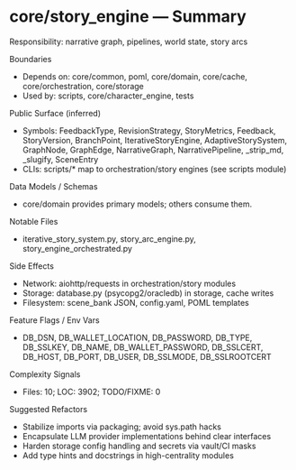 ﻿# core/story_engine — Summary

Responsibility: narrative graph, pipelines, world state, story arcs

Boundaries
- Depends on: core/common, poml, core/domain, core/cache, core/orchestration, core/storage
- Used by: scripts, core/character_engine, tests

Public Surface (inferred)
- Symbols: FeedbackType, RevisionStrategy, StoryMetrics, Feedback, StoryVersion, BranchPoint, IterativeStoryEngine, AdaptiveStorySystem, GraphNode, GraphEdge, NarrativeGraph, NarrativePipeline, _strip_md, _slugify, SceneEntry
- CLIs: scripts/* map to orchestration/story engines (see scripts module)

Data Models / Schemas
- core/domain provides primary models; others consume them.

Notable Files
- iterative_story_system.py, story_arc_engine.py, story_engine_orchestrated.py

Side Effects
- Network: aiohttp/requests in orchestration/story modules
- Storage: database.py (psycopg2/oracledb) in storage, cache writes
- Filesystem: scene_bank JSON, config.yaml, POML templates

Feature Flags / Env Vars
- DB_DSN, DB_WALLET_LOCATION, DB_PASSWORD, DB_TYPE, DB_SSLKEY, DB_NAME, DB_WALLET_PASSWORD, DB_SSLCERT, DB_HOST, DB_PORT, DB_USER, DB_SSLMODE, DB_SSLROOTCERT

Complexity Signals
- Files: 10; LOC: 3902; TODO/FIXME: 0

Suggested Refactors
- Stabilize imports via packaging; avoid sys.path hacks
- Encapsulate LLM provider implementations behind clear interfaces
- Harden storage config handling and secrets via vault/CI masks
- Add type hints and docstrings in high-centrality modules
